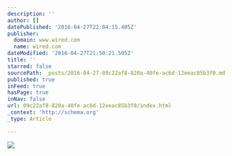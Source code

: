 ```yaml
---
description: ''
author: []
datePublished: '2016-04-27T22:04:15.405Z'
publisher:
  domain: www.wired.com
  name: wired.com
dateModified: '2016-04-27T21:50:21.505Z'
title: ''
starred: false
sourcePath: _posts/2016-04-27-09c22af8-820a-40fe-ac6d-12eeac85b3f0.md
published: true
inFeed: true
hasPage: true
inNav: false
url: 09c22af8-820a-40fe-ac6d-12eeac85b3f0/index.html
_context: 'http://schema.org'
_type: Article

---
```

![](https://www.wired.com/wp-content/uploads/2016/03/FSB_Silicon_Valley_opener.jpg)